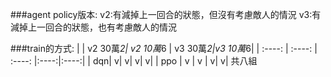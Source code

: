###agent policy版本:
v2:有減掉上一回合的狀態，但沒有考慮敵人的情況
v3:有減掉上一回合的狀態，也有考慮敵人的情況

###train的方式:
| | v2 30萬*2| v2 10萬*6 | v3 30萬*2|v3 10萬*6|
| :----: | :----:  | :----: |:----:|:----:|
| dqn| v|   v| v| v|
| ppo |  v |  v | v| v|
共八組


